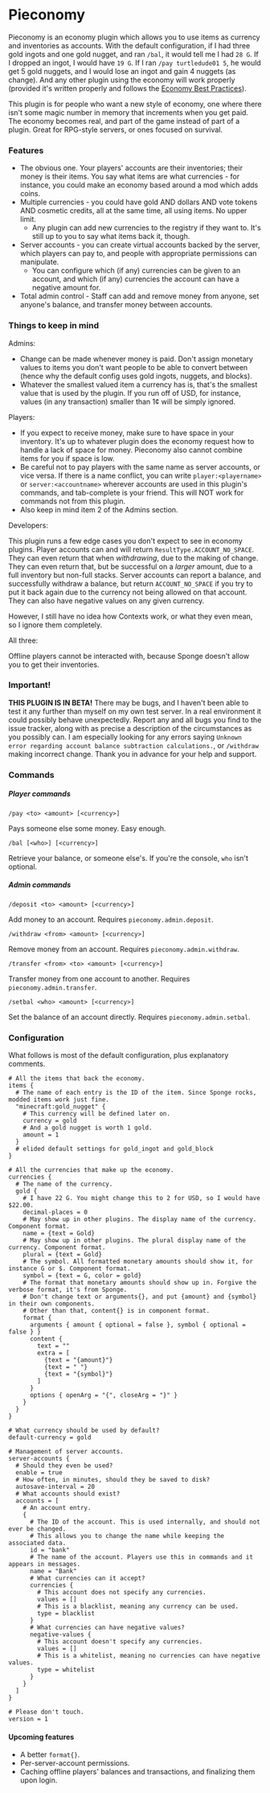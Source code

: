 # Pieconomy

Pieconomy is an economy plugin which allows you to use items as currency and inventories as accounts. With the default
configuration, if I had three gold ingots and one gold nugget, and ran `/bal`, it would tell me I had `28 G`. If I 
dropped an ingot, I would have `19 G`. If I ran `/pay turtledude01 5`, he would get 5 gold nuggets, and I would lose an
ingot and gain 4 nuggets (as change). And any other plugin using the economy will work properly (provided it's written
properly and follows the [Economy Best Practices][1]).

This plugin is for people who want a new style of economy, one where there isn't some magic number in memory that
increments when you get paid. The economy becomes real, and part of the game instead of part of a plugin. Great for
RPG-style servers, or ones focused on survival.

### Features

* The obvious one. Your players' accounts are their inventories; their money is their items. You say what items are what
  currencies - for instance, you could make an economy based around a mod which adds coins.
* Multiple currencies - you could have gold AND dollars AND vote tokens AND cosmetic credits, all at the same time, all
  using items. No upper limit.
    * Any plugin can add new currencies to the registry if they want to. It's still up to you to say what items back it,
     though.
* Server accounts - you can create virtual accounts backed by the server, which players can pay to, and people with
  appropriate permissions can manipulate.
    * You can configure which (if any) currencies can be given to an account, and which (if any) currencies the account
      can have a negative amount for.
* Total admin control - Staff can add and remove money from anyone, set anyone's balance, and transfer money between 
  accounts. 
  
### Things to keep in mind

Admins:

* Change can be made whenever money is paid. Don't assign monetary values to items you don't want people to be able to
  convert between (hence why the default config uses gold ingots, nuggets, and blocks).
* Whatever the smallest valued item a currency has is, that's the smallest value that is used by the plugin. If you run
  off of USD, for instance, values (in any transaction) smaller than 1&cent; will be simply ignored.
  
Players:

* If you expect to receive money, make sure to have space in your inventory. It's up to whatever plugin does the
  economy request how to handle a lack of space for money. Pieconomy also cannot combine items for you if space is low.
* Be careful not to pay players with the same name as server accounts, or vice versa. If there is a name conflict,
  you can write `player:<playername>` or `server:<accountname>` wherever accounts are used in this plugin's commands,
  and tab-complete is your friend. This will NOT work for commands not from this plugin.
* Also keep in mind item 2 of the Admins section.

Developers:

This plugin runs a few edge cases you don't expect to see in economy plugins. Player accounts can and will return
`ResultType.ACCOUNT_NO_SPACE`. They can even return that when _withdrawing_, due to the making of change. They can even
return that, but be successful on a _larger_ amount, due to a full inventory but non-full stacks. Server accounts can
report a balance, and successfully withdraw a balance, but return `ACCOUNT_NO_SPACE` if you try to put it
back again due to the currency not being allowed on that account. They can also have negative values on any given
currency.

However, I still have no idea how Contexts work, or what they even mean, so I ignore them completely.

All three:

Offline players cannot be interacted with, because Sponge doesn't allow you to get their inventories.

### Important!

**THIS PLUGIN IS IN BETA!** There may be bugs, and I haven't been able to test it any further than myself on my own
test server. In a real environment it could possibly behave unexpectedly. Report any and all bugs you find to the issue
tracker, along with as precise a description of the circumstances as you possibly can. I am especially looking for any
errors saying `Unknown error regarding account balance subtraction calculations.`, or `/withdraw` making incorrect
change. Thank you in advance for your help and support.

### Commands

##### Player commands

`/pay <to> <amount> [<currency>]`

Pays someone else some money. Easy enough.

`/bal [<who>] [<currency>]`

Retrieve your balance, or someone else's. If you're the console, `who` isn't optional.

##### Admin commands

`/deposit <to> <amount> [<currency>]`

Add money to an account. Requires `pieconomy.admin.deposit`.

`/withdraw <from> <amount> [<currency>]`

Remove money from an account. Requires `pieconomy.admin.withdraw`.

`/transfer <from> <to> <amount> [<currency>]`

Transfer money from one account to another. Requires `pieconomy.admin.transfer`.

`/setbal <who> <amount> [<currency>]`

Set the balance of an account directly. Requires `pieconomy.admin.setbal`.
  
### Configuration

What follows is most of the default configuration, plus explanatory comments.

```hocon
# All the items that back the economy.
items {
  # The name of each entry is the ID of the item. Since Sponge rocks, modded items work just fine.
  "minecraft:gold_nugget" {
    # This currency will be defined later on.
    currency = gold
    # And a gold nugget is worth 1 gold.
    amount = 1
  }
  # elided default settings for gold_ingot and gold_block
}

# All the currencies that make up the economy.
currencies {
  # The name of the currency.
  gold {
    # I have 22 G. You might change this to 2 for USD, so I would have $22.00.
    decimal-places = 0
    # May show up in other plugins. The display name of the currency. Component format.
    name = {text = Gold}
    # May show up in other plugins. The plural display name of the currency. Component format.
    plural = {text = Gold}
    # The symbol. All formatted monetary amounts should show it, for instance G or $. Component format.
    symbol = {text = G, color = gold}
    # The format that monetary amounts should show up in. Forgive the verbose format, it's from Sponge.
    # Don't change text or arguments{}, and put {amount} and {symbol} in their own components.
    # Other than that, content{} is in component format.
    format {
      arguments { amount { optional = false }, symbol { optional = false } }
      content {
        text = ""
        extra = [
          {text = "{amount}"}
          {text = " "}
          {text = "{symbol}"}
        ]
      }
      options { openArg = "{", closeArg = "}" }
    }
  }
}

# What currency should be used by default?
default-currency = gold

# Management of server accounts.
server-accounts {
  # Should they even be used?
  enable = true
  # How often, in minutes, should they be saved to disk?
  autosave-interval = 20
  # What accounts should exist?
  accounts = [
    # An account entry.
    {
      # The ID of the account. This is used internally, and should not ever be changed.
      # This allows you to change the name while keeping the associated data.
      id = "bank"
      # The name of the account. Players use this in commands and it appears in messages.
      name = "Bank"
      # What currencies can it accept?
      currencies {
        # This account does not specify any currencies.
        values = []
        # This is a blacklist, meaning any currency can be used.
        type = blacklist
      }
      # What currencies can have negative values?
      negative-values {
        # This account doesn't specify any currencies.
        values = []
        # This is a whitelist, meaning no currencies can have negative values.
        type = whitelist
      }
    }
  ]
}

# Please don't touch.
version = 1
```

#### Upcoming features

* A better `format{}`.
* Per-server-account permissions.
* Caching offline players' balances and transactions, and finalizing them upon login.

[1]: https://docs.spongepowered.org/stable/en/plugin/economy/practices.html